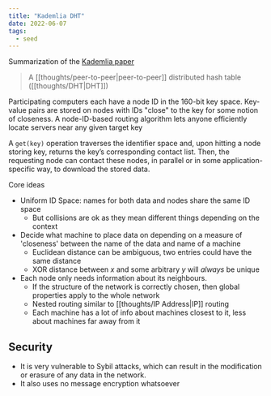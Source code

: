 ```yaml
---
title: "Kademlia DHT"
date: 2022-06-07
tags:
  - seed
---
```


Summarization of the [Kademlia paper](https://pdos.csail.mit.edu/~petar/papers/maymounkov-kademlia-lncs.pdf)

> A [[thoughts/peer-to-peer|peer-to-peer]] distributed hash table ([[thoughts/DHT|DHT]])

Participating computers each have a node ID in the 160-bit key space. Key-value pairs are stored on nodes with IDs "close" to the key for some notion of closeness. A node-ID-based routing algorithm lets anyone efficiently locate servers near any given target key

A `get(key)` operation traverses the identifier space and, upon hitting a node storing key, returns the key’s corresponding contact list. Then, the requesting node can contact these nodes, in parallel or in some application-specific way, to download the stored data.

Core ideas

- Uniform ID Space: names for both data and nodes share the same ID space
  - But collisions are ok as they mean different things depending on the context
- Decide what machine to place data on depending on a measure of 'closeness' between the name of the data and name of a machine
  - Euclidean distance can be ambiguous, two entries could have the same distance
  - XOR distance between $x$ and some arbitrary $y$ will _always_ be unique
- Each node only needs information about its neighbours.
  - If the structure of the network is correctly chosen, then global properties apply to the whole network
  - Nested routing similar to [[thoughts/IP Address|IP]] routing
  - Each machine has a lot of info about machines closest to it, less about machines far away from it

## Security

- It is very vulnerable to Sybil attacks, which can result in the modification or erasure of any data in the network.
- It also uses no message encryption whatsoever
